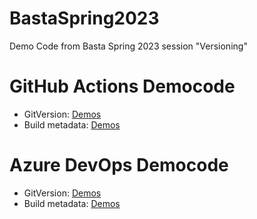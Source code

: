# BastaSpring2023
Demo Code from Basta Spring 2023 session "Versioning"

# GitHub Actions Democode
- GitVersion: [Demos](https://github.com/norschel/Versioning.GitVersion.NugetPackage/blob/norschel-versioning-gha/.github/workflows/dotnet.yml)
- Build metadata: [Demos](https://github.com/norschel/Versioning.Revision.NugetPackage/blob/norschel-revision-gha/.github/workflows/dotnet.yml)

# Azure DevOps Democode
- GitVersion: [Demos](https://github.com/norschel/BastaSpring2023-Versioning/blob/main/azure-pipelines_gitversion.yml)
- Build metadata: [Demos](https://github.com/norschel/BastaSpring2023-Versioning/blob/main/azure_pipelines_revision.yml)
